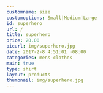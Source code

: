 ```yaml
---
customname: size
customoptions: Small|Medium|Large
id: superhero
url: /
title: superhero
price: 20.00
picurl: img/superhero.jpg
date: 2017-2-8 4:51:01 -08:00
categories: mens-clothes
main: true
type: shirt
layout: products
thumbnail: img/superhero.jpg
---
```

